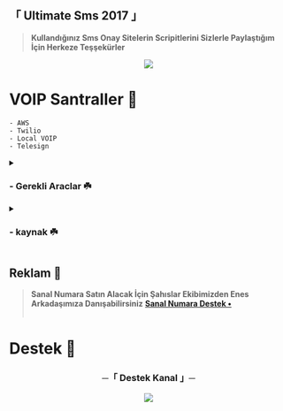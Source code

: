 ## 「 Ultimate Sms 2017 」

> **Kullandığınız Sms Onay Sitelerin Scripitlerini Sizlerle Paylaştığım İçin Herkeze Teşşekürler**

<p align="center">
  <img src="https://telegra.ph/file/26edbd5f18dd688a06c80.png">
</p>

# VOIP Santraller 📝 
```
- AWS
- Twilio
- Local VOIP
- Telesign
```

<details>
<summary><h3>
- <b> Gerekli Araclar ☘️</b>
</h3></summary>

`CPANEL`
```
https://cpanel.net
```
`PhpMyAdmin`
```
https://www.phpmyadmin.net
```
`XAMPP`
```
https://www.apachefriends.org/tr/index.html
```
`Ssl`
```
https://www.sslforfree.com
```
</details>

<details>
<summary><h3>
- <b> kaynak ☘️</b>
</h3></summary>

`Github`
```
https://github.com/zeedslowy/UltimateSmsPanel/releases/tag/ultimatesms
```
`Telegram Channel`
```
https://t.me/GithubHome/19
```
</details>

## Reklam 👥

> **Sanal Numara Satın Alacak İçin Şahıslar Ekibimizden Enes Arkadaşımıza Danışabilirsiniz**
<b> [Sanal Numara Destek •](https://t.me/Zedzedar) <br> <br>

</details>

# Destek 👾

<h3 align="center">
    ─「 Destek Kanal 」─
</h3>

<p align="center">
<a href="t.me/ParisBear"><img src="https://img.shields.io/badge/-Grup-pink.svg?style=for-the-badge&logo=Kanal"></a>
</p>
